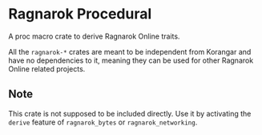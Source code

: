 # Ragnarok Procedural

A proc macro crate to derive Ragnarok Online traits.

All the `ragnarok-*` crates are meant to be independent from Korangar and have no dependencies to it, meaning they can be used for other Ragnarok Online related projects.

## Note

This crate is not supposed to be included directly. Use it by activating the `derive` feature of `ragnarok_bytes` or `ragnarok_networking`.
